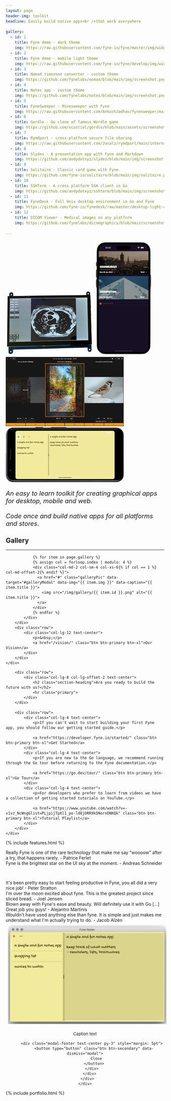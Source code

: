 ```yaml
---
layout: page
header-img: toolkit
headline: Easily build native apps<br />that work everywhere

gallery:
  - id: 1
    title: Fyne demo - dark theme
    img: https://raw.githubusercontent.com/fyne-io/fyne/master/img/widgets-dark.png
  - id: 2
    title: Fyne demo - mobile light theme
    img: https://raw.githubusercontent.com/fyne-io/fyne/develop/img/widgets-mobile-light.png
  - id: 3
    title: Nomad timezone converter - custom theme
    img: https://github.com/fynelabs/nomad/blob/main/img/screenshot.png?raw=true
  - id: 4
    title: Notes app - custom theme
    img: https://github.com/fynelabs/notes/blob/main/img/screenshot.png?raw=true
  - id: 5
    title: FyneSweeper - Minesweeper with Fyne
    img: https://raw.githubusercontent.com/AnkushJadhav/fynesweeper/main/assets/png/demo.png
  - id: 6
    title: Gordle - Go clone of famous Wordle game
    img: https://github.com/scastiel/gordle/blob/main/assets/screenshot.png?raw=true
  - id: 7
    title: Rymdport - cross-platform secure file sharing
    img: https://raw.githubusercontent.com/Jacalz/rymdport/main/internal/assets/screenshot1.png
  - id: 8
    title: Slydes - A presentation app with Fyne and Markdown
    img: https://github.com/andydotxyz/slydes/blob/main/img/screenshot.png?raw=true
  - id: 9
    title: Solitaire - Classic card game with Fyne
    img: https://github.com/fyne-io/solitaire/blob/main/img/solitaire.png?raw=true
  - id: 10
    title: SSHTerm - A cross platform SSH client in Go
    img: https://github.com/andydotxyz/sshterm/blob/main/img/screenshot1.png?raw=true
  - id: 11
    title: FyneDesk - Full Unix desktop environment in Go and Fyne
    img: https://github.com/fyne-io/fynedesk/raw/master/desktop-light-current.png
  - id: 12
    title: DICOM Viewer - Medical images on any platform
    img: https://github.com/fynelabs/dicomgraphics/blob/main/screenshot.png?raw=true

---
```


<section class="devices">
    <div class="container">
        <div class="row">
            <div class="text-center">
		<img src="/img/devices/panel.png" height="210" />
		<img src="/img/devices/iphone.png" height="367" />
		<img src="/img/devices/desktop.png" height="220" />
		<img src="/img/devices/android.png" height="176" />
            </div>
        </div>
    </div>
</section>

<section class="bg-primary about">
    <div class="container">
        <div class="row">
            <div class="col-lg-8 col-lg-offset-2 text-center">
                <p class="lead" style="font-size: 20px; font-style: italic;">An easy to learn toolkit for creating graphical
                  apps for desktop, mobile and web.
                  <br /><br />
                  Code once and build native apps for all platforms and stores.
                </p>
            </div>
        </div>
    </div>
</section>

<section class="areas">
    <div class="container">
        <div class="row">
            <div class="text-center">
                <h2 class="section-heading">Gallery</h2>
                <hr class="primary" />

                {% for item in page.gallery %}
                {% assign col = forloop.index | modulo: 4 %}
                <div class="col-md-2 col-sm-4 col-xs-6{% if col == 1 %} col-md-offset-2{% endif %}">
                  <a href="#" class="galleryPic" data-target="#galleryModal" data-img="{{ item.img }}" data-caption="{{ item.title }}">
                    <img src="/img/gallery/{{ item.id }}.png" alt="{{ item.title }}">
                  </a>
                </div>
                {% endfor %}
            </div>
        </div>
        <div class="row">
            <div class="col-lg-12 text-center">
                <p>&nbsp;</p>
                <a href="/vision/" class="btn btn-primary btn-xl">Our Vision</a>
            </div>
        </div>
    </div>
</section>

<section class="bg-dark started">
    <div class="container">

        <div class="row">
            <div class="col-lg-8 col-lg-offset-2 text-center">
                <h2 class="section-heading">Are you ready to build the future with us?</h2>
                <hr class="primary">
            </div>
        </div>

        <div class="row">
            <div class="col-lg-4 text-center">
                <p>If you can't wait to start building your first Fyne app, you should follow our getting started guide.</p>

                <a href="https://developer.fyne.io/started/" class="btn btn-primary btn-xl">Get Started</a>
            </div>
            <div class="col-lg-4 text-center">
                <p>If you are new to the Go language, we recommend running through the Go tour before returning to the Fyne documentation.</p>

                <a href="https://go.dev/tour/" class="btn btn-primary btn-xl">Go Tour</a>
            </div>
            <div class="col-lg-4 text-center">
                <p>For developers who prefer to learn from videos we have a collection of getting started tutorials on YouTube.</p>

                <a href="https://www.youtube.com/watch?v=-v1vz_NcWng&list=PLjpijTpXl1_po-ld8jORR9k5NornDNKQk" class="btn btn-primary btn-xl">Tutorial Playlist</a>
            </div>
        </div>
    </div>
</section>

{% include features.html %}

<section class="bg-primary about">
    <div class="container">
        <div class="row">
            <div class="col-lg-6 quote-block">
Really Fyne is one of the rare technology that make me say “woooow” after a try,
that happens rarely.
<span class="quote-name">- Patrice Ferlet</span>
            </div>
            <div class="col-lg-6 quote-block">
Fyne is the brightest star on the UI sky at the moment.
<span class="quote-name">- Andreas Schneider</span>
<p>&nbsp;</p>
            </div>
            <div class="col-lg-6 quote-block">
It's been pretty easy to start feeling productive in Fyne,
you all did a very nice job!
<span class="quote-name">- Peter Stratton</span>
            </div>
            <div class="col-lg-6 quote-block">
I'm over the moon excited about fyne.
This is the greatest project since sliced bread.
<span class="quote-name">- Joel Jensen</span>
            </div>
            <div class="col-lg-6 quote-block">
Blown away with Fyne's ease and beauty. Will definitely use it with Go [...]
Great job you guys!
<span class="quote-name">- Alejantro Martinis</span>
            </div>
            <div class="col-lg-6 quote-block">
Wouldn't have used anything else than fyne. It is simple and just makes me
understand what I'm actually trying to do.
<span class="quote-name">- Jacob Alzén</span>
            </div>
        </div>
    </div>
</section>

<section class="">
    <!-- Modal -->
    <div
      class="modal fade"
      id="galleryModal"
      tabindex="-1"
      aria-hidden="false">
      <div class="modal-dialog modal-lg">
        <div class="modal-content" style="text-align: center;">
          <div>
            <img id="modalImage" style="max-width: 100%; margin: 5pt" src="https://github.com/fynelabs/notes/blob/main/img/screenshot.png?raw=true" />
            <p id="modalCaption" style="font-size: small;">Caption text</p>
          </div>

          <div class="modal-footer text-center py-3" style="margin: 5pt">
            <button type="button" class="btn btn-secondary" data-dismiss="modal">
              Close
            </button>
          </div>
        </div>
      </div>
    </div>
</section>

<script language="javascript">
$('a.galleryPic').on('click', function() {
    var img = $(this).data('img');
    var caption = $(this).data('caption');

    $('#modalImage').attr("src", img);
    $('#modalCaption').text(caption);

    $('#galleryModal').modal('show');

    return false;
});

</script>

{% include portfolio.html %}

